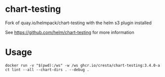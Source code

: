 # chart-testing
Fork of quay.io/helmpack/chart-testing with the helm s3 plugin installed

See https://github.com/helm/chart-testing for more information

# Usage

```
docker run -v "$(pwd):/ws" -w /ws ghcr.io/cresta/chart-testing:3.4.0-a ct lint --all --chart-dirs . --debug .
```

